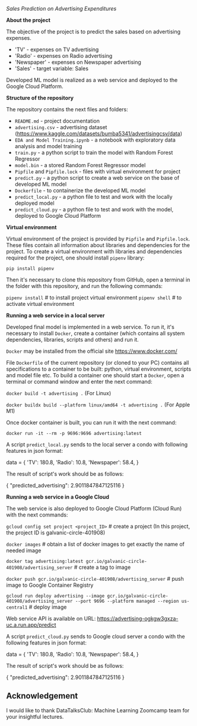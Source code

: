 *Sales Prediction on Advertising Expenditures*  

**About the project**   

The objective of the project is to predict the sales based on advertising expenses.
* 'TV' - expenses on TV advertising
* 'Radio' - expenses on Radio advertising
* 'Newspaper' - expenses on Newspaper advertising
* 'Sales' - target variable: Sales
   
Developed ML model is realized as a web service and deployed to the Google Cloud Platform.    
   
**Structure of the repository**    
   
The repository contains the next files and folders:

* `README.md` - project documentation    
* `advertising.csv` - advertising dataset (https://www.kaggle.com/datasets/bumba5341/advertisingcsv/data)
* `EDA and Model Training.ipynb` - a notebook with exploratory data analysis and model training
* `train.py` - a python script to train the model with Random Forest Regressor
* `model.bin` - a stored Random Forest Regressor model  
* `Pipfile` and `Pipfile.lock` - files with virtual environment for project
* `predict.py` - a python script to create a web service on the base of developed ML model    
* `Dockerfile` - to containerize the developed ML model
* `predict_local.py` - a python file to test and work with the locally deployed model
* `predict_cloud.py` - a python file to test and work with the model, deployed to Google Cloud Platform    

**Virtual environment**   
   
Virtual environment of the project is provided by `Pipfile` and `Pipfile.lock`. These files contain all information about libraries and dependencies for the project. To create a virtual environment with libraries and dependencies required for the project, one should install `pipenv` library:  
   
`pip install pipenv`   
   
Then it's necessary to clone this repository from GitHub, open a terminal in the folder with this repository, and run the following commands:   
   
`pipenv install`   # to install project virtual environment
`pipenv shell`     # to activate virtual environment


**Running a web service in a local server**   
      
Developed final model is implemented in a web service. To run it, it's necessary to install `Docker`, create a container (which contains all system dependencies, libraries, scripts and others) and run it.   
   
`Docker` may be installed from the official site https://www.docker.com/

File `Dockerfile` of the current repository (or cloned to your PC) contains all specifications to a container to be built: python, virtual environment, scripts and model file etc. To build a container one should start a `Docker`, open a terminal or command window and enter the next command:   
   
`docker build -t advertising .` (For Linux)

`docker buildx build --platform linux/amd64 -t advertising .` (For Apple M1)
   
Once docker container is built, you can run it with the next command:   
   
`docker run -it --rm -p 9696:9696 advertising:latest`
   
A script `predict_local.py` sends to the local server a condo with following features in json format:   

data = {
    'TV': 180.8,
    'Radio': 10.8,
    'Newspaper': 58.4,
}

The result of script's work should be as follows:   

{
 "predicted_advertising": 2.9011847847125116
}


**Running a web service in a Google Cloud**   
   
The web service is also deployed to Google Cloud Platform (Cloud Run) with the next commands:   
      
`gcloud config set project <project_ID>`  # create a project  (In this project, the project ID is galvanic-circle-401908)
   
`docker images`   # obtain a list of docker images to get exactly the name of needed image   
   
`docker tag advertising:latest gcr.io/galvanic-circle-401908/advertising_server`  # create a tag to image   
   
`docker push gcr.io/galvanic-circle-401908/advertising_server` # push image to Google Container Registry   
   
`gcloud run deploy advertising --image gcr.io/galvanic-circle-401908/advertising_server --port 9696 --platform managed --region us-central1`    # deploy image   

Web service API is available on URL: https://advertising-ogkgw3gxza-uc.a.run.app/predict
   
A script `predict_cloud.py` sends to Google cloud server a condo with the following features in json format:   

data = {
    'TV': 180.8,
    'Radio': 10.8,
    'Newspaper': 58.4,
}

The result of script's work should be as follows:   

{
 "predicted_advertising": 2.9011847847125116
}


## **Acknowledgement**   
   
I would like to thank DataTalksClub: Machine Learning Zoomcamp team for your insightful lectures. 
